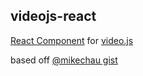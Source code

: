 ## videojs-react
[React Component](https://facebook.github.io/react/docs/component-api.html) for [video.js](http://videojs.com/) 

based off [@mikechau gist](https://gist.github.com/mikechau/5547c67d0dc2957e907d)